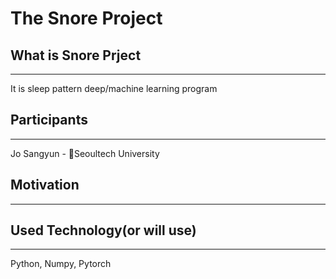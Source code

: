 # The Snore Project

## What is Snore Prject
* * *
It is sleep pattern deep/machine learning program

## Participants
* * *
Jo Sangyun - :school:Seoultech University

## Motivation
* * *

## Used Technology(or will use)
* * *
Python, Numpy, Pytorch
